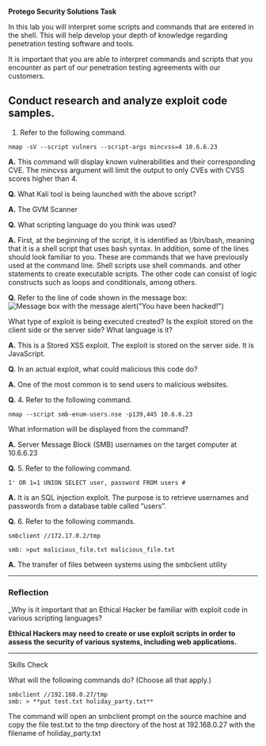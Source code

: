 **Protego Security Solutions Task**

In this lab you will interpret some scripts and commands that are entered in the shell. This will help develop your depth of knowledge regarding penetration testing software and tools. 

It is important that you are able to interpret commands and scripts that you encounter as part of our penetration testing agreements with our customers.

## Conduct research and analyze exploit code samples.

1. Refer to the following command.

```
nmap -sV --script vulners --script-args mincvss=4 10.6.6.23
```

**A.** This command will display known vulnerabilities and their corresponding CVE. The mincvss argument will limit the output to only CVEs with CVSS scores higher than 4.

**Q.** What Kali tool is being launched with the above script?

**A.** The GVM Scanner

**Q.** What scripting language do you think was used?

**A.** First, at the beginning of the script, it is identified as !/bin/bash, meaning that it is a shell script that uses bash syntax. In addition, some of the lines should look familiar to you. These are commands that we have previously used at the command line. Shell scripts use shell commands. and other statements to create executable scripts. The other code can consist of logic constructs such as loops and conditionals, among others.

**Q.** Refer to the line of code shown in the message box:
![Message box with the message <script>alert("You have been hacked!")</script>](https://skillsforall.com/content/eh/1.0/courses/content/m10/en-US/assets/857bad18c0c9ed36275294ac21140bfa3fdb8812.jpg)

What type of exploit is being executed created? Is the exploit stored on the client side or the server side? What language is it?

**A.** This is a Stored XSS exploit. The exploit is stored on the server side. It is JavaScript.

**Q.** In an actual exploit, what could malicious this code do?

**A.** One of the most common is to send users to malicious websites.

**Q.** 4. Refer to the following command.

```
nmap --script smb-enum-users.nse -p139,445 10.6.6.23
```

What information will be displayed from the command?

**A.** Server Message Block (SMB) usernames on the target computer at 10.6.6.23

**Q.** 5. Refer to the following command.

```
1' OR 1=1 UNION SELECT user, password FROM users #
```

**A.** It is an SQL injection exploit. The purpose is to retrieve usernames and passwords from a database table called “users”.

**Q.** 6. Refer to the following commands.

```
smbclient //172.17.0.2/tmp

smb: >put malicious_file.txt malicious_file.txt
```

**A.** The transfer of files between systems using the smbclient utility

---

### Reflection

_Why is it important that an Ethical Hacker be familiar with exploit code in various scripting languages?

**Ethical Hackers may need to create or use exploit scripts in order to assess the security of various systems, including web applications.**

---

Skills Check

What will the following commands do? (Choose all that apply.)

```
smbclient //192.168.0.27/tmp
smb: > **put test.txt holiday_party.txt**
```

The command will open an smbclient prompt on the source machine and copy the file test.txt to the tmp directory of the host at 192.168.0.27 with the filename of holiday_party.txt


